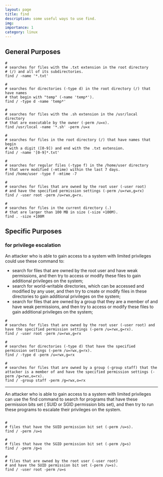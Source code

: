 ```yaml
---
layout: page
title: find
description: some useful ways to use find.
img: 
importance: 1
category: linux
---
```


## General Purposes

~~~ shell
# 
# searches for files with the .txt extension in the root directory 
# (/) and all of its subdirectories.
find / -name '*.txt'

# 
# searches for directories (-type d) in the root directory (/) that have names 
# that begin with "temp" (-name 'temp*').
find / -type d -name 'temp*'

# 
# searches for files with the .sh extension in the /usr/local directory 
# that are executable by the owner (-perm /u=x).
find /usr/local -name '*.sh' -perm /u=x

# 
# searches for files in the root directory (/) that have names that begin 
# with a digit ([0-9]) and end with the .txt extension. 
find / -name '[0-9]*.txt'

# 
# searches for regular files (-type f) in the /home/user directory 
# that were modified (-mtime) within the last 7 days.
find /home/user -type f -mtime -7

# 
# searches for files that are owned by the root user (-user root) 
# and have the specified permission settings (-perm /u=rwx,g=rx)
find / -user root -perm /u=rwx,g=rx.

# 
# searches for files in the current directory (.) 
# that are larger than 100 MB in size (-size +100M).
find . -size +100M
~~~

## Specific Purposes

### for privilege escalation

An attacker who is able to gain access to a system with limited privileges could use these command to:

* search for files that are owned by the root user and have weak permissions, and then try to access or modify these files to gain additional privileges on the system;
* search for world-writable directories, which can be accessed and modified by any user, and then try to create or modify files in these directories to gain additional privileges on the system;
* search for files that are owned by a group that they are a member of and have weak permissions, and then try to access or modify these files to gain additional privileges on the system;

~~~ shell
# 
# searches for files that are owned by the root user (-user root) and have the specified permission settings (-perm /u=rwx,g=rx).
find / -user root -perm /u=rwx,g=rx

# 
# searches for directories (-type d) that have the specified permission settings (-perm /u=rwx,g=rx). 
find / -type d -perm /u=rwx,g=rx

# 
# searches for files that are owned by a group (-group staff) that the attacker is a member of and have the specified permission settings (-perm /g=rwx,o=rx).
find / -group staff -perm /g=rwx,o=rx
~~~

---

An attacker who is able to gain access to a system with limited privileges can use the find command to search for programs that have these permission bits set ( SUID or SGID permission bits set), and then try to run these programs to escalate their privileges on the system.

~~~ shell

# 
# files that have the SUID permission bit set (-perm /u=s).
find / -perm /u=s

# 
# files that have the SGID permission bit set (-perm /g=s)
find / -perm /g=s

# 
# files that are owned by the root user (-user root) 
# and have the SUID permission bit set (-perm /u=s).
find / -user root -perm /u=s
~~~
